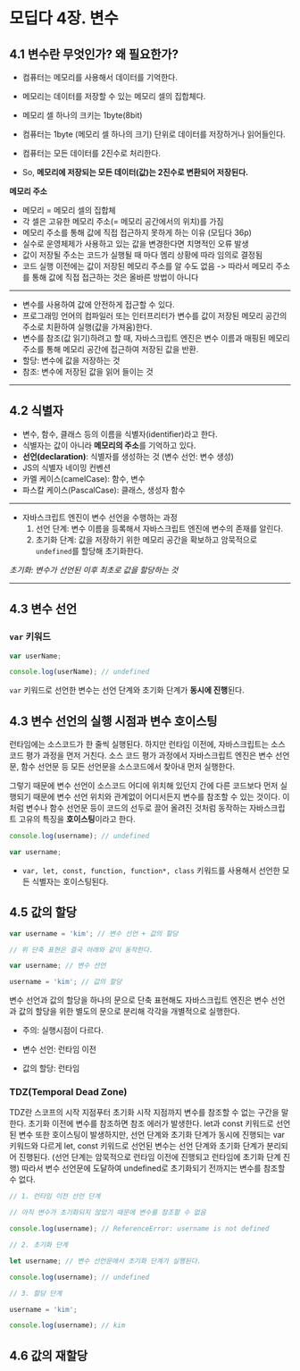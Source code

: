 # 모딥다 4장. 변수

## 4.1 변수란 무엇인가? 왜 필요한가?

- 컴퓨터는 메모리를 사용해서 데이터를 기억한다.

- 메모리는 데이터를 저장할 수 있는 메모리 셀의 집합체다.

- 메모리 셀 하나의 크키는 1byte(8bit)

- 컴퓨터는 1byte (메모리 셀 하나의 크기) 단위로 데이터를 저장하거나 읽어들인다.

- 컴퓨터는 모든 데이터를 2진수로 처리한다.

- So, **메모리에 저장되는 모든 데이터(값)는 2진수로 변환되어 저장된다.**

**메모리 주소**

- 메모리 = 메모리 셀의 집합체
- 각 셀은 고유한 메모리 주소(= 메모리 공간에서의 위치)를 가짐
- 메모리 주소를 통해 값에 직접 접근하지 못하게 하는 이유 (모딥다 36p)
- 실수로 운영체제가 사용하고 있는 값을 변경한다면 치명적인 오류 발생
- 값이 저장될 주소는 코드가 실행될 때 마다 멤리 상황에 따라 임의로 결정됨
- 코드 실행 이전에는 값이 저장된 메모리 주소를 알 수도 없음
  -> 따라서 메모리 주소를 통해 값에 직접 접근하는 것은 올바른 방법이 아니다

---

- 변수를 사용하여 값에 안전하게 접근할 수 있다.
- 프로그래밍 언어의 컴파일러 또는 인터프리터가 변수를 값이 저장된 메모리 공간의 주소로 치환하여 실행(값을 가져움)한다.
- 변수를 참조(값 읽기)하려고 할 때, 자바스크립트 엔진은 변수 이름과 매핑된 메모리 주소를 통해 메모리 공간에 접근하여 저장된 값을 반환.
- 할당: 변수에 값을 저장하는 것
- 참조: 변수에 저장된 값을 읽어 들이는 것

---

## 4.2 식별자

- 변수, 함수, 클래스 등의 이름을 식별자(identifier)라고 한다.
- 식별자는 값이 아니라 **메모리의 주소**를 기억하고 있다.
- **선언(declaration)**: 식별자를 생성하는 것 (변수 선언: 변수 생성)
- JS의 식별자 네이밍 컨벤션
- 카멜 케이스(camelCase): 함수, 변수
- 파스칼 케이스(PascalCase): 클래스, 생성자 함수

---

- 자바스크립트 엔진이 변수 선언을 수행하는 과정
  1.  선언 단계: 변수 이름을 등록해서 자바스크립트 엔진에 변수의 존재를 알린다.
  2.  초기화 단계: 값을 저장하기 위한 메모리 공간을 확보하고 암묵적으로 `undefined`를 할당해 초기화한다.

_초기화: 변수가 선언된 이후 최초로 값을 할당하는 것_

---

## 4.3 변수 선언

### **`var`** 키워드

```js
var userName;

console.log(userName); // undefined
```

`var` 키워드로 선언한 변수는 선언 단계와 초기화 단계가 **동시에 진행**된다.

## 4.3 변수 선언의 실행 시점과 변수 호이스팅

런타임에는 소스코드가 한 줄씩 실행된다. 하지만 런타임 이전에, 자바스크립트는 소스 코드 평가 과정을 먼저 거친다. 소스 코드 평가 과정에서 자바스크립트 엔진은 변수 선언문, 함수 선언문 등 모든 선언문을 소스코드에서 찾아내 먼저 실행한다.

그렇기 때문에 변수 선언이 소스코드 어디에 위치해 있던지 간에 다른 코드보다 먼저 실행되기 때문에 변수 선언 위치와 관계없이 어디서든지 변수를 참조할 수 있는 것이다. 이처럼 변수나 함수 선언문 등이 코드의 선두로 끌어 올려진 것처럼 동작하는 자바스크립트 고유의 특징을 **호이스팅**이라고 한다.

```js
console.log(username); // undefined

var username;
```

- `var, let, const, function, function*, class` 키워드를 사용해서 선언한 모든 식별자는 호이스팅된다.

## 4.5 값의 할당

```js
var username = 'kim'; // 변수 선언 + 값의 할당

// 위 단축 표현은 결국 아래와 같이 동작한다.

var username; // 변수 선언

username = 'kim'; // 값의 할당
```

변수 선언과 값의 할당을 하나의 문으로 단축 표현해도 자바스크립트 엔진은 변수 선언과 값의 할당을 위한 별도의 문으로 분리해 각각을 개별적으로 실행한다.

- 주의: 실행시점이 다르다.

- 변수 선언: 런타임 이전

- 값의 할당: 런타임

### TDZ(Temporal Dead Zone)

TDZ란 스코프의 시작 지점푸터 초기화 시작 지점까지 변수를 참조할 수 없는 구간을 말한다.
초기화 이전에 변수를 참조하면 참조 에러가 발생한다.
let과 const 키워드로 선언된 변수 또한 호이스팅이 발생하지만, 선언 단계와 초기화 단계가 동시에 진행되는 var 키워드와 다르게 let, const 키워드로 선언된 변수는 선언 단계와 초기화 단계가 분리되어 진행된다.
(선언 단계는 암묵적으로 런타임 이전에 진행되고 런타임에 초기화 단계 진행)
따라서 변수 선언문에 도달하여 undefined로 초기화되기 전까지는 변수를 참조할 수 없다.

```js
// 1. 런타임 이전 선언 단계

// 아직 변수가 초기화되지 않았기 때문에 변수를 참조할 수 없음

console.log(username); // ReferenceError: username is not defined

// 2. 초기화 단계

let username; // 변수 선언문에서 초기화 단계가 실행된다.

console.log(username); // undefined

// 3. 할당 단계

username = 'kim';

console.log(username); // kim
```

## 4.6 값의 재할당

